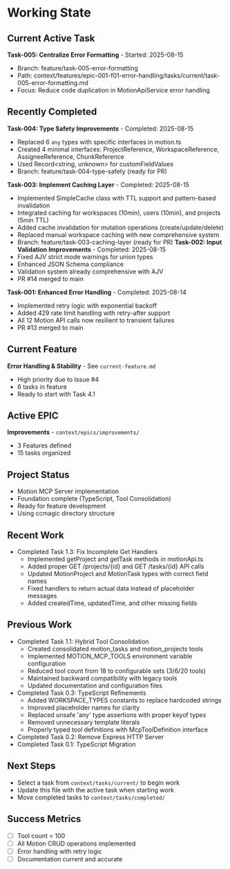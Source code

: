 # Working State

## Current Active Task
**Task-005: Centralize Error Formatting** - Started: 2025-08-15
- Branch: feature/task-005-error-formatting
- Path: context/features/epic-001-f01-error-handling/tasks/current/task-005-error-formatting.md
- Focus: Reduce code duplication in MotionApiService error handling

## Recently Completed
**Task-004: Type Safety Improvements** - Completed: 2025-08-15
- Replaced 6 `any` types with specific interfaces in motion.ts
- Created 4 minimal interfaces: ProjectReference, WorkspaceReference, AssigneeReference, ChunkReference
- Used Record<string, unknown> for customFieldValues
- Branch: feature/task-004-type-safety (ready for PR)

**Task-003: Implement Caching Layer** - Completed: 2025-08-15
- Implemented SimpleCache class with TTL support and pattern-based invalidation
- Integrated caching for workspaces (10min), users (10min), and projects (5min TTL)
- Added cache invalidation for mutation operations (create/update/delete)
- Replaced manual workspace caching with new comprehensive system
- Branch: feature/task-003-caching-layer (ready for PR)
**Task-002: Input Validation Improvements** - Completed: 2025-08-15
- Fixed AJV strict mode warnings for union types
- Enhanced JSON Schema compliance
- Validation system already comprehensive with AJV
- PR #14 merged to main

**Task-001: Enhanced Error Handling** - Completed: 2025-08-14
- Implemented retry logic with exponential backoff
- Added 429 rate limit handling with retry-after support  
- All 12 Motion API calls now resilient to transient failures
- PR #13 merged to main

## Current Feature
**Error Handling & Stability** - See `current-feature.md`
- High priority due to Issue #4
- 6 tasks in feature
- Ready to start with Task 4.1

## Active EPIC
**Improvements** - `context/epics/improvements/`
- 3 Features defined
- 15 tasks organized

## Project Status
- Motion MCP Server implementation
- Foundation complete (TypeScript, Tool Consolidation)
- Ready for feature development
- Using ccmagic directory structure

## Recent Work
- Completed Task 1.3: Fix Incomplete Get Handlers
  - Implemented getProject and getTask methods in motionApi.ts
  - Added proper GET /projects/{id} and GET /tasks/{id} API calls
  - Updated MotionProject and MotionTask types with correct field names
  - Fixed handlers to return actual data instead of placeholder messages
  - Added createdTime, updatedTime, and other missing fields

## Previous Work
- Completed Task 1.1: Hybrid Tool Consolidation
  - Created consolidated motion_tasks and motion_projects tools
  - Implemented MOTION_MCP_TOOLS environment variable configuration
  - Reduced tool count from 18 to configurable sets (3/6/20 tools)
  - Maintained backward compatibility with legacy tools
  - Updated documentation and configuration files
- Completed Task 0.3: TypeScript Refinements
  - Added WORKSPACE_TYPES constants to replace hardcoded strings
  - Improved placeholder names for clarity
  - Replaced unsafe 'any' type assertions with proper keyof types
  - Removed unnecessary template literals
  - Properly typed tool definitions with McpToolDefinition interface
- Completed Task 0.2: Remove Express HTTP Server
- Completed Task 0.1: TypeScript Migration

## Next Steps
- Select a task from `context/tasks/current/` to begin work
- Update this file with the active task when starting work
- Move completed tasks to `context/tasks/completed/`

## Success Metrics
- [ ] Tool count < 100
- [ ] All Motion CRUD operations implemented
- [ ] Error handling with retry logic
- [ ] Documentation current and accurate